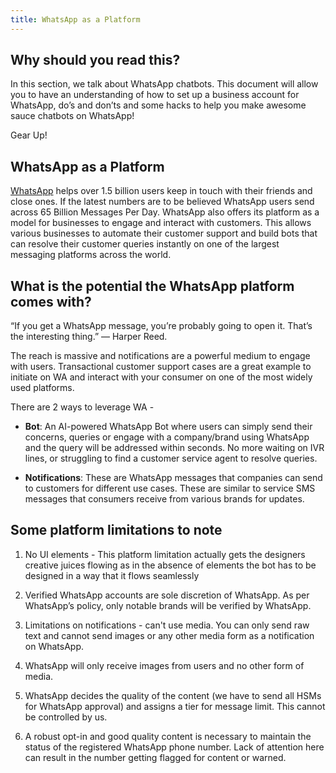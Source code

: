 ```yaml
---
title: WhatsApp as a Platform
---
```


## Why should you read this?

In this section, we talk about WhatsApp chatbots. This document will allow you to have an understanding of how to set up a business account for WhatsApp, do’s and don’ts and some hacks to help you make awesome sauce chatbots on WhatsApp!

Gear Up!

## WhatsApp as a Platform

[WhatsApp](https://blog.whatsapp.com/10000637/Introducing-the-WhatsApp-Business-App) helps over 1.5 billion users keep in touch with their friends and close ones. If the latest numbers are to be believed WhatsApp users send across 65 Billion Messages Per Day. WhatsApp also offers its platform as a model for businesses to engage and interact with customers. This allows various businesses to automate their customer support and build bots that can resolve their customer queries instantly on one of the largest messaging platforms across the world.

## What is the potential the WhatsApp platform comes with?

“If you get a WhatsApp message, you’re probably going to open it. That’s the interesting thing.” — Harper Reed.

The reach is massive and notifications are a powerful medium to engage with users. Transactional customer support cases are a great example to initiate on WA and interact with your consumer on one of the most widely used platforms.

There are 2 ways to leverage WA - 

- **Bot**: An AI-powered WhatsApp Bot where users can simply send their concerns, queries or engage with a company/brand using WhatsApp and the query will be addressed within seconds. No more waiting on IVR lines, or struggling to find a customer service agent to resolve queries.

- **Notifications**: These are WhatsApp messages that companies can send to customers for different use cases. These are similar to service SMS messages that consumers receive from various brands for updates.

## Some platform limitations to note

1. No UI elements - This platform limitation actually gets the designers creative juices flowing as in the absence of elements the bot has to be designed in a way that it flows seamlessly

2. Verified WhatsApp accounts are sole discretion of WhatsApp. As per WhatsApp’s policy, only notable brands will be verified by WhatsApp. 

3. Limitations on notifications - can't use media. You can only send raw text and cannot send images or any other media form as a notification on WhatsApp.

4. WhatsApp will only receive images from users and no other form of media.

5. WhatsApp decides the quality of the content (we have to send all HSMs for WhatsApp approval) and assigns a tier for message limit. This cannot be controlled by us.

6. A robust opt-in and good quality content is necessary to maintain the status of the registered WhatsApp phone number. Lack of attention here can result in the number getting flagged for content or warned.
